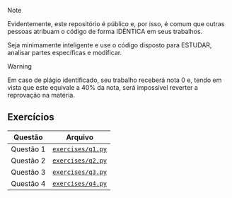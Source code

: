 > [!NOTE]
> Evidentemente, este repositório é público e, por isso, é comum que outras pessoas atribuam o código de forma IDÊNTICA em seus trabalhos.
> 
> Seja minimamente inteligente e use o código disposto para ESTUDAR, analisar partes específicas e modificar.

> [!WARNING]
> Em caso de plágio identificado, seu trabalho receberá nota 0 e, tendo em vista que este equivale a 40% da nota, será impossível reverter a reprovação na matéria.

## Exercícios

| Questão   | Arquivo                                                                            |
|-----------|------------------------------------------------------------------------------------|
| Questão 1 | [`exercises/q1.py`](https://github.com/avila-r/homework/blob/main/exercises/q1.py) |
| Questão 2 | [`exercises/q2.py`](https://github.com/avila-r/homework/blob/main/exercises/q2.py) |
| Questão 3 | [`exercises/q3.py`](https://github.com/avila-r/homework/blob/main/exercises/q3.py) |
| Questão 4 | [`exercises/q4.py`](https://github.com/avila-r/homework/blob/main/exercises/q4.py) | 